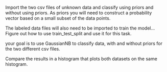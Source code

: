 Import the two csv files of unknown data and classify using priors and without using priors. As priors you will need to construct a probability vector based on a small subset of the data points.

The labeled data files will also need to be imported to train the model...  Figure out how to use train_test_split and use it for this task.

your goal is to use GaussianNB to classify data, with and without priors for the two different csv files. 

Compare the results in a histogram that plots both datasets on the same histogram.
